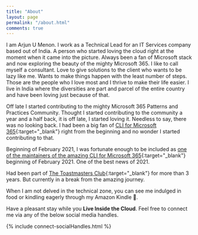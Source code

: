 ```yaml
---
title: "About"
layout: page
permalink: "/about.html"
comments: true
---
```

I am Arjun U Menon. I work as a Technical Lead for an IT Services company based out of India. A person who started loving the cloud right at the moment when it came into the picture. Always been a fan of Microsoft stack and now exploring the beauty of the mighty Microsoft 365.
I like to call myself a consultant. Love to give solutions to the client who wants to be lazy like me. Wants to make things happen with the least number of steps. Those are the people who I love most and I thrive to make their life easier.
I live in India where the diversities are part and parcel of the entire country and have been loving just because of that.

Off late I started contributing to the mighty Microsoft 365 Patterns and Practices Community. Thought I started contributing to the community a year and a half back, it is off late, I started loving it. Needless to say, there was no looking back. I had been a big fan of [CLI for Microsoft 365](https://aka.ms/cli-m365){:target="_blank"} right from the beginning and no wonder I started contributing to that.

Beginning of February 2021, I was fortunate enough to be included as [one of the maintainers of the amazing CLI for Microsoft 365](https://twitter.com/arjunumenon/status/1356632358879813640){:target="_blank"} beginning of February 2021. One of the best news of 2021.

Had been part of [The Toastmasters Club](https://www.toastmasters.org/){:target="_blank"} for more than 3 years. But currently in a break from the amazing journey.

When I am not delved in the technical zone, you can see me indulged in food or kindling eagerly through my Amazon Kindle 📔.

Have a pleasant stay while you **Live Inside the Cloud**. Feel free to connect me via any of the below social media handles.

{% include connect-socialHandles.html %}

<!-- <span>Photo by <a href="https://unsplash.com/@sctgrhm?utm_source=unsplash&amp;utm_medium=referral&amp;utm_content=creditCopyText">Scott Graham</a> on Unsplash</span> -->
